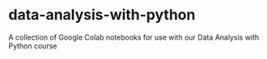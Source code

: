 # data-analysis-with-python
A collection of Google Colab notebooks for use with our Data Analysis with Python course
